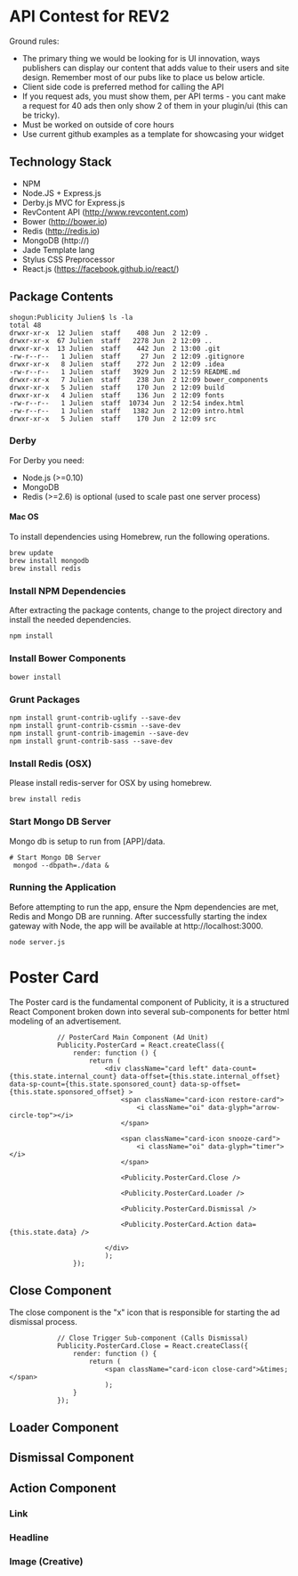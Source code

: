 # API Contest for REV2

Ground rules:
* The primary thing we would be looking for is UI innovation, ways publishers can display our content that adds value to their users and site design. Remember most of our pubs like to place us below article.
* Client side code is preferred method for calling the API
* If you request ads, you must show them, per API terms - you cant make a request for 40 ads then only show 2 of them in your plugin/ui (this can be tricky).
* Must be worked on outside of core hours
* Use current github examples as a template for showcasing your widget

## Technology Stack

* NPM
* Node.JS + Express.js
* Derby.js MVC for Express.js
* RevContent API (http://www.revcontent.com)
* Bower (http://bower.io)
* Redis (http://redis.io)
* MongoDB (http://)
* Jade Template lang
* Stylus CSS Preprocessor
* React.js (https://facebook.github.io/react/)


## Package Contents

```
shogun:Publicity Julien$ ls -la
total 48
drwxr-xr-x  12 Julien  staff    408 Jun  2 12:09 .
drwxr-xr-x  67 Julien  staff   2278 Jun  2 12:09 ..
drwxr-xr-x  13 Julien  staff    442 Jun  2 13:00 .git
-rw-r--r--   1 Julien  staff     27 Jun  2 12:09 .gitignore
drwxr-xr-x   8 Julien  staff    272 Jun  2 12:09 .idea
-rw-r--r--   1 Julien  staff   3929 Jun  2 12:59 README.md
drwxr-xr-x   7 Julien  staff    238 Jun  2 12:09 bower_components
drwxr-xr-x   5 Julien  staff    170 Jun  2 12:09 build
drwxr-xr-x   4 Julien  staff    136 Jun  2 12:09 fonts
-rw-r--r--   1 Julien  staff  10734 Jun  2 12:54 index.html
-rw-r--r--   1 Julien  staff   1382 Jun  2 12:09 intro.html
drwxr-xr-x   5 Julien  staff    170 Jun  2 12:09 src

```


### Derby
For Derby you need:

* Node.js (>=0.10)
* MongoDB
* Redis (>=2.6) is optional (used to scale past one server process)


#### Mac OS
To install dependencies using Homebrew, run the following operations.
```
brew update
brew install mongodb
brew install redis
```




### Install NPM Dependencies
After extracting the package contents, change to the project directory and install the needed dependencies.

```
npm install
```

### Install Bower Components

```
bower install
```

### Grunt Packages

```
npm install grunt-contrib-uglify --save-dev
npm install grunt-contrib-cssmin --save-dev
npm install grunt-contrib-imagemin --save-dev
npm install grunt-contrib-sass --save-dev

```

### Install Redis (OSX)
Please install redis-server for OSX by using homebrew.

```
brew install redis
```


### Start Mongo DB Server

Mongo db is setup to run from [APP]/data.

```
# Start Mongo DB Server
 mongod --dbpath=./data &
```


### Running the Application
Before attempting to run the app, ensure the Npm dependencies are met, Redis and Mongo DB are running.
After successfully starting the index gateway with Node, the app will be available at http://localhost:3000.

```
node server.js
```



# Poster Card

The Poster card is the fundamental component of Publicity, it is a structured React Component broken down into several sub-components for better html modeling of an advertisement.

```
            // PosterCard Main Component (Ad Unit)
            Publicity.PosterCard = React.createClass({
                render: function () {
                    return (
                        <div className="card left" data-count={this.state.internal_count} data-offset={this.state.internal_offset} data-sp-count={this.state.sponsored_count} data-sp-offset={this.state.sponsored_offset} >
                            <span className="card-icon restore-card">
                                <i className="oi" data-glyph="arrow-circle-top"></i>
                            </span>

                            <span className="card-icon snooze-card">
                                <i className="oi" data-glyph="timer"></i>
                            </span>

                            <Publicity.PosterCard.Close />

                            <Publicity.PosterCard.Loader />

                            <Publicity.PosterCard.Dismissal />

                            <Publicity.PosterCard.Action data={this.state.data} />

                        </div>
                        );
                });
```


## Close Component
The close component is the "x" icon that is responsible for starting the ad dismissal process.

```
            // Close Trigger Sub-component (Calls Dismissal)
            Publicity.PosterCard.Close = React.createClass({
                render: function () {
                    return (
                        <span className="card-icon close-card">&times;</span>
                        );
                }
            });
```
## Loader Component

## Dismissal Component

## Action Component

### Link

### Headline

### Image (Creative)